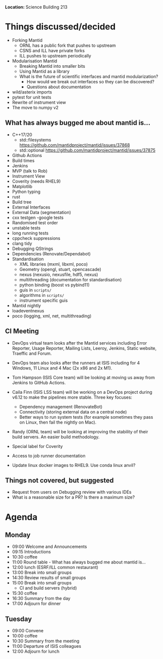 **Location:** Science Building 213

Things discussed/decided
========================

- Forking Mantid
  - ORNL has a public fork that pushes to upstream
  - CSNS and ILL have private forks
  - ILL pushes to upstream periodically
- Modularisation Mantid
  - Breaking Mantid into smaller bits
  - Using Mantid as a library
  - What is the future of scientific interfaces and mantid modularization?
    - How would we break out interfaces so they can be discovered?
    - Questions about documentation
- wild/asterix imports
- pytest for unit tests
- Rewrite of instrument view
- The move to numpy v2

What has always bugged me about mantid is...
--------------------------------------------
- C++17/20
   - std::filesystems https://github.com/mantidproject/mantid/issues/37868
   - std::optional https://github.com/mantidproject/mantid/issues/37875
- Github Actions
- Build times
- Jenkins
- MVP (talk to Rob)
- Instrument View
- Coverity (needs RHEL9)
- Matplotlib
- Python typing
- rust
- Build tree
- External Interfaces
- External Data (segmentation)
- cxx testgen
  -google tests
- Randomised test order
- unstable tests
- long running tests
- cppcheck suppressions
- clang tidy
- Debugging QStrings
- Dependencies (Renovate/Dependabot)
- Standardisation
  - XML libraries (mxml, libxml, poco)
  - Geometry (opengl, stuart, opencascade)
  - nexus (nexusio, nexusfile, hdf5, nexus)
  - multithreading (documentation for standardisation)
  - python binding (boost vs pybind11)
  - guis in `scripts/`
  - algorithms in `scripts/`
  - instrument specific guis
- Mantid nightly
- loadeventnexus
- poco (logging, xml, net, multithreading)

CI Meeting
----------

- DevOps virtual team looks after the Mantid services including Error Reporter, Usage Reporter, Mailing Lists, Leeroy, Jenkins, Static website, Traeffic and Forum.
- DevOps team also looks after the runners at ISIS including for 4 Windows, 11 Linux and 4 Mac (2x x86 and 2x M1).

- Tom Hampson (ISIS Core team) will be looking at moving us away from Jenkins to GitHub Actions.
- Caila Finn (ISIS LSS team) will be working on a DevOps project during v6.12 to make the pipelines more stable. Three key focuses:
  - Dependency management (RenovateBot)
  - Connectivity (storing external data on a central node)
  - Better ways to run system tests (for example sometimes they pass on Linux, then fail the nightly on Mac).
- Randy (ORNL team) will be looking at improving the stability of their build servers. An easier build methodology.

- Special label for Coverity
- Access to job runner documentation
- Update linux docker images to RHEL9. Use conda linux anvil?

Things not covered, but suggested
---------------------------------
- Request from users on Debugging review with various IDEs
- What is a reasonable size for a PR? Is there a maximum size?


Agenda
======

Monday
------
* 09:00 Welcome and Announcements
* 09:15 Introductions
* 10:30 coffee
* 11:00 Round table - What has always bugged me about mantid is...
* 12:00 lunch (ESRF/ILL common restaurant)
* 13:00 Break into small groups
* 14:30 Review results of small groups
* 15:00 Break into small groups
  * CI and build servers (hybrid)
* 15:30 coffee
* 16:30 Summary from the day
* 17:00 Adjourn for dinner

Tuesday
-------
* 09:00 Convene
* 10:00 coffee
* 10:30 Summary from the meeting
* 11:00 Departure of ISIS colleagues
* 12:00 Adjourn for lunch
